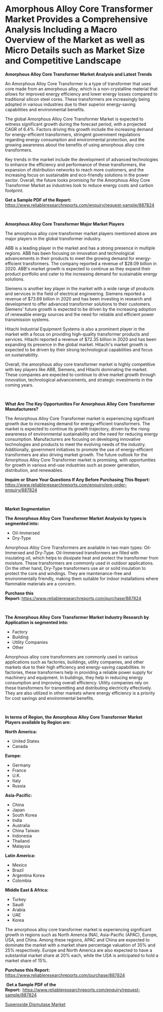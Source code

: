<p><h1>Amorphous Alloy Core Transformer Market Provides a Comprehensive Analysis Including a Macro Overview of the Market as well as Micro Details such as Market Size and Competitive Landscape</h1></p><p><strong>Amorphous Alloy Core Transformer Market Analysis and Latest Trends</strong></p>
<p><p>An Amorphous Alloy Core Transformer is a type of transformer that uses core made from an amorphous alloy, which is a non-crystalline material that allows for improved energy efficiency and lower energy losses compared to traditional silicon steel cores. These transformers are increasingly being adopted in various industries due to their superior energy-saving capabilities and environmental benefits.</p><p>The global Amorphous Alloy Core Transformer Market is expected to witness significant growth during the forecast period, with a projected CAGR of 6.4%. Factors driving this growth include the increasing demand for energy-efficient transformers, stringent government regulations regarding energy consumption and environmental protection, and the growing awareness about the benefits of using amorphous alloy core transformers.</p><p>Key trends in the market include the development of advanced technologies to enhance the efficiency and performance of these transformers, the expansion of distribution networks to reach more customers, and the increasing focus on sustainable and eco-friendly solutions in the power sector. Overall, the future looks promising for the Amorphous Alloy Core Transformer Market as industries look to reduce energy costs and carbon footprint.</p></p>
<p><strong>Get a Sample PDF of the Report:&nbsp;</strong> <a href="https://www.reliableresearchreports.com/enquiry/request-sample/887824">https://www.reliableresearchreports.com/enquiry/request-sample/887824</a></p>
<p>&nbsp;</p>
<p><strong>Amorphous Alloy Core Transformer Major Market Players</strong></p>
<p><p>The amorphous alloy core transformer market players mentioned above are major players in the global transformer industry. </p><p>ABB is a leading player in the market and has a strong presence in multiple regions. ABB has been focusing on innovation and technological advancements in their products to meet the growing demand for energy-efficient transformers. The company reported a revenue of $28.09 billion in 2020. ABB's market growth is expected to continue as they expand their product portfolio and cater to the increasing demand for sustainable energy solutions.</p><p>Siemens is another key player in the market with a wide range of products and services in the field of electrical engineering. Siemens reported a revenue of $73.69 billion in 2020 and has been investing in research and development to offer advanced transformer solutions to their customers. Siemens' future growth is expected to be driven by the increasing adoption of renewable energy sources and the need for reliable and efficient power transmission systems.</p><p>Hitachi Industrial Equipment Systems is also a prominent player in the market with a focus on providing high-quality transformer products and services. Hitachi reported a revenue of $72.35 billion in 2020 and has been expanding its presence in the global market. Hitachi's market growth is expected to be driven by their strong technological capabilities and focus on sustainability.</p><p>Overall, the amorphous alloy core transformer market is highly competitive with key players like ABB, Siemens, and Hitachi dominating the market. These companies are expected to continue to drive market growth through innovation, technological advancements, and strategic investments in the coming years.</p></p>
<p>&nbsp;</p>
<p><strong>What Are The Key Opportunities For Amorphous Alloy Core Transformer Manufacturers?</strong></p>
<p><p>The Amorphous Alloy Core Transformer market is experiencing significant growth due to increasing demand for energy-efficient transformers. The market is expected to continue its growth trajectory, driven by the rising awareness of environmental sustainability and the need for reducing energy consumption. Manufacturers are focusing on developing innovative technologies and products to meet the evolving needs of the industry. Additionally, government initiatives to promote the use of energy-efficient transformers are also driving market growth. The future outlook for the Amorphous Alloy Core Transformer market is promising, with opportunities for growth in various end-use industries such as power generation, distribution, and renewables.</p></p>
<p><strong>Inquire or Share Your Questions If Any Before Purchasing This Report:</strong> <a href="https://www.reliableresearchreports.com/enquiry/pre-order-enquiry/887824">https://www.reliableresearchreports.com/enquiry/pre-order-enquiry/887824</a></p>
<p>&nbsp;</p>
<p><strong>Market Segmentation</strong></p>
<p><strong>The Amorphous Alloy Core Transformer Market Analysis by types is segmented into:</strong></p>
<p><ul><li>Oil-Immersed</li><li>Dry-Type</li></ul></p>
<p><p>Amorphous Alloy Core Transformers are available in two main types: Oil-Immersed and Dry-Type. Oil-Immersed transformers are filled with insulating oil, which helps to dissipate heat and protect the transformer from moisture. These transformers are commonly used in outdoor applications. On the other hand, Dry-Type transformers use air or solid insulation to protect the core and windings. They are maintenance-free and environmentally friendly, making them suitable for indoor installations where flammable materials are a concern.</p></p>
<p><strong>Purchase this Report:&nbsp;</strong><a href="https://www.reliableresearchreports.com/purchase/887824">https://www.reliableresearchreports.com/purchase/887824</a></p>
<p>&nbsp;</p>
<p><strong>The Amorphous Alloy Core Transformer Market Industry Research by Application is segmented into:</strong></p>
<p><ul><li>Factory</li><li>Building</li><li>Utility Companies</li><li>Other</li></ul></p>
<p><p>Amorphous alloy core transformers are commonly used in various applications such as factories, buildings, utility companies, and other markets due to their high efficiency and energy-saving capabilities. In factories, these transformers help in providing a reliable power supply for machinery and equipment. In buildings, they help in reducing energy consumption and improving overall efficiency. Utility companies rely on these transformers for transmitting and distributing electricity effectively. They are also utilized in other markets where energy efficiency is a priority for cost savings and environmental benefits.</p></p>
<p>&nbsp;</p>
<p><strong>In terms of Region, the Amorphous Alloy Core Transformer Market Players available by Region are:</strong></p>
<p>
    <p> <strong> North America: </strong>
        <ul>
            <li>United States</li>
            <li>Canada</li>
        </ul>
        </p> 
    <p> <strong> Europe: </strong>
        <ul>
            <li>Germany</li>
            <li>France</li>
            <li>U.K.</li>
            <li>Italy</li>
            <li>Russia</li>
        </ul>
        </p> 
    <p> <strong> Asia-Pacific: </strong>
        <ul>
            <li>China</li>
            <li>Japan</li>
            <li>South Korea</li>
            <li>India</li>
            <li>Australia</li>
            <li>China Taiwan</li>
            <li>Indonesia</li>
            <li>Thailand</li>
            <li>Malaysia</li>
        </ul>
        </p> 
    <p> <strong> Latin America: </strong>
        <ul>
            <li>Mexico</li>
            <li>Brazil</li>
            <li>Argentina Korea</li>
            <li>Colombia</li>
        </ul>
        </p> 
    <p> <strong> Middle East & Africa: </strong>
        <ul>
            <li>Turkey</li>
            <li>Saudi</li>
            <li>Arabia</li>
            <li>UAE</li>
            <li>Korea</li>
        </ul>
    </p>
    </p>
<p><p>The amorphous alloy core transformer market is experiencing significant growth in regions such as North America (NA), Asia-Pacific (APAC), Europe, USA, and China. Among these regions, APAC and China are expected to dominate the market with a market share percentage valuation of 35% and 25% respectively. Europe and North America are also expected to have a substantial market share at 20% each, while the USA is anticipated to hold a market share of 15%.</p></p>
<p><strong>Purchase this Report: </strong><a href="https://www.reliableresearchreports.com/purchase/887824">https://www.reliableresearchreports.com/purchase/887824</a></p>
<p>&nbsp;<strong>Get a Sample PDF of the Report:&nbsp;&nbsp;</strong><a href="https://www.reliableresearchreports.com/enquiry/request-sample/887824">https://www.reliableresearchreports.com/enquiry/request-sample/887824</a></p>
<p><strong></strong></p>
<p><p><a href="https://boundless-drawbridge-702.notion.site/Superoxide-Dismutase-Market-Offers-Provide-Insightful-Data-for-the-Time-Period-from-2024-to-2031-and-642492bf72e94ae8b3842873deac4cf2">Superoxide Dismutase Market</a></p></p>